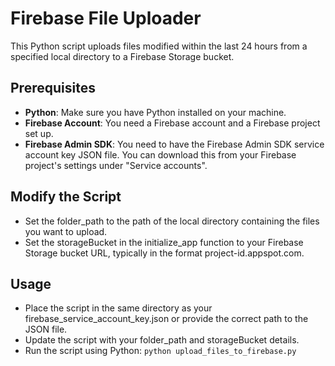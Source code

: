 # Firebase File Uploader

This Python script uploads files modified within the last 24 hours from a specified local directory to a Firebase Storage bucket.

## Prerequisites

- **Python**: Make sure you have Python installed on your machine.
- **Firebase Account**: You need a Firebase account and a Firebase project set up.
- **Firebase Admin SDK**: You need to have the Firebase Admin SDK service account key JSON file. You can download this from your Firebase project's settings under "Service accounts".

## Modify the Script
- Set the folder_path to the path of the local directory containing the files you want to upload.
- Set the storageBucket in the initialize_app function to your Firebase Storage bucket URL, typically in the format project-id.appspot.com.

## Usage
- Place the script in the same directory as your firebase_service_account_key.json or provide the correct path to the JSON file.
- Update the script with your folder_path and storageBucket details.
- Run the script using Python: `python upload_files_to_firebase.py`
